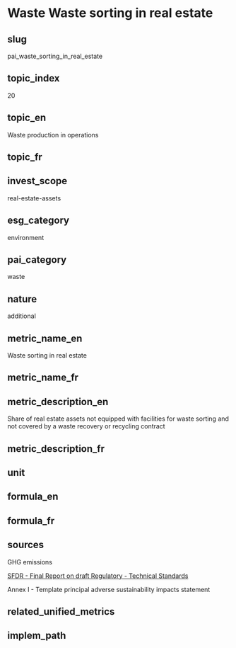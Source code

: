 # Waste Waste sorting in real estate


## slug

pai_waste_sorting_in_real_estate

## topic_index

20

## topic_en

Waste production in operations

## topic_fr



## invest_scope

real-estate-assets

## esg_category

environment

## pai_category

waste

## nature

additional

## metric_name_en

Waste sorting in real estate

## metric_name_fr



## metric_description_en

Share of real estate assets not equipped with facilities for waste sorting and not covered by a waste recovery or recycling contract

## metric_description_fr



## unit



## formula_en



## formula_fr



## sources


GHG emissions  

[SFDR - Final Report on draft Regulatory - Technical Standards](https://www.eiopa.europa.eu/sites/default/files/publications/reports/jc-2021-03-joint-esas-final-report-on-rts-under-sfdr.pdf)  

Annex I - Template principal adverse sustainability impacts statement
 

## related_unified_metrics



## implem_path


            